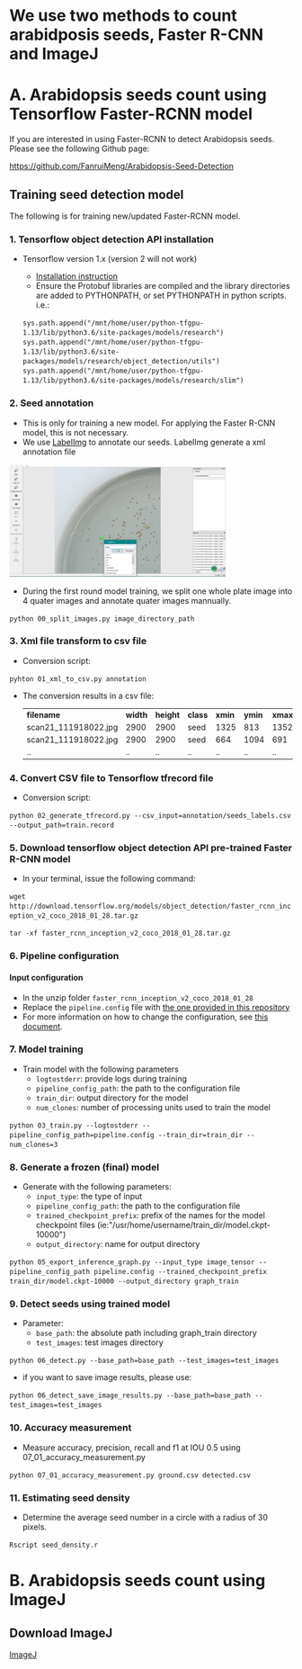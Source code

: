 # We use two methods to count arabidposis seeds, Faster R-CNN and ImageJ

# A. Arabidopsis seeds count using Tensorflow Faster-RCNN model

If you are interested in using Faster-RCNN to detect Arabidopsis seeds. Please see the following Github page:

https://github.com/FanruiMeng/Arabidopsis-Seed-Detection

## Training seed detection model

The following is for training new/updated Faster-RCNN model.

### 1. Tensorflow object detection API installation

* Tensorflow version 1.x (version 2 will not work)
  * [Installation instruction](https://github.com/tensorflow/models/blob/master/research/object_detection/g3doc/tf1.md)
  * Ensure the Protobuf libraries are compiled and the library directories are added to PYTHONPATH, or set PYTHONPATH in python scripts.
  i.e.:
  
   `sys.path.append("/mnt/home/user/python-tfgpu-1.13/lib/python3.6/site-packages/models/research")`
   `sys.path.append("/mnt/home/user/python-tfgpu-1.13/lib/python3.6/site-packages/models/research/object_detection/utils")`
   `sys.path.append("/mnt/home/user/python-tfgpu-1.13/lib/python3.6/site-packages/models/research/slim")`
### 2. Seed annotation

* This is only for training a new model. For applying the Faster R-CNN model, this is not necessary.
* We use [LabelImg](https://github.com/tzutalin/labelImg) to annotate our seeds. LabelImg generate a xml annotation file

<img src="https://github.com/FanruiMeng/Arabidopsis_seed_count/blob/master/Images/seeds_annotation.png?raw=true"  alt="Seed annotation" height="200"/>

* During the first round model training, we split one whole plate image into 4 quater images and annotate quater images mannually.
  
`python 00_split_images.py image_directory_path`
  
### 3. Xml file transform to csv file

* Conversion script: 

`pyhton 01_xml_to_csv.py annotation`
  
* The conversion results in a csv file:

  <table>
  <tr><td><b>filename</b></td> <td><b>width</b></td> <td><b>height</b></td> <td><b>class</b></td> <td><b>xmin</b></td><td><b>ymin</b></td><td><b>xmax</b></td><td><b>ymax</b></td></tr>
  <tr><td>scan21_111918022.jpg</td> <td>2900</td> <td>2900</td> <td>seed</td> <td>1325</td><td>813</td><td>1352</td><td>837</td></tr>
  <tr><td>scan21_111918022.jpg</td> <td>2900</td> <td>2900</td> <td>seed</td> <td>664</td><td>1094</td><td>691</td><td>1116</td></tr>
  <tr><td>..</td> <td>..</td> <td>..</td> <td>..</td> <td>..</td><td>..</td><td>..</td><td>..</td></tr>
  </table>
  
### 4. Convert CSV file to Tensorflow tfrecord file

* Conversion script: 

`python 02_generate_tfrecord.py --csv_input=annotation/seeds_labels.csv --output_path=train.record`

### 5. Download tensorflow object detection API pre-trained Faster R-CNN model

* In your terminal, issue the following command:

`wget http://download.tensorflow.org/models/object_detection/faster_rcnn_inception_v2_coco_2018_01_28.tar.gz`

`tar -xf faster_rcnn_inception_v2_coco_2018_01_28.tar.gz`

### 6. Pipeline configuration

#### Input configuration

* In the unzip folder `faster_rcnn_inception_v2_coco_2018_01_28`
* Replace the `pipeline.config` file with [the one provided in this repository](https://github.com/ShiuLab/Manuscript_Code/blob/master/2020_Arabidopsis_seed_count/pipeline.config)
* For more information on how to change the configuration, see [this document](https://github.com/tensorflow/models/blob/master/research/object_detection/g3doc/configuring_jobs.md).

### 7. Model training

* Train model with the following parameters
  * `logtostderr`: provide logs during training
  * `pipeline_config_path`: the path to the configuration file
  * `train_dir`: output directory for the model
  * `num_clones`: number of processing units used to train the model

`python 03_train.py --logtostderr --pipeline_config_path=pipeline.config --train_dir=train_dir --num_clones=3`

### 8. Generate a frozen (final) model

* Generate with the following parameters:
  * `input_type`: the type of input
  * `pipeline_config_path`: the path to the configuration file
  * `trained_checkpoint_prefix`: prefix of the names for the model checkpoint files (ie:"/usr/home/username/train_dir/model.ckpt-10000")
  * `output_directory`: name for output directory

`python 05_export_inference_graph.py --input_type image_tensor --pipeline_config_path pipeline.config --trained_checkpoint_prefix train_dir/model.ckpt-10000 --output_directory graph_train`

### 9. Detect seeds using trained model

* Parameter: 
  * `base_path`: the absolute path including graph_train directory
  * `test_images`: test images directory
  
`python 06_detect.py --base_path=base_path --test_images=test_images`
* if you want to save image results, please use:

`python 06_detect_save_image_results.py --base_path=base_path --test_images=test_images`

### 10. Accuracy measurement

* Measure accuracy, precision, recall and f1 at IOU 0.5 using 07_01_accuracy_measurement.py <br>

`python 07_01_accuracy_measurement.py ground.csv detected.csv`

### 11. Estimating seed density

* Determine the average seed number in a circle with a radius of 30 pixels.

`Rscript seed_density.r`

# B. Arabidopsis seeds count using ImageJ
## Download ImageJ
[ImageJ](http://wsr.imagej.net/distros/win/ij153-win-java8.zip)

